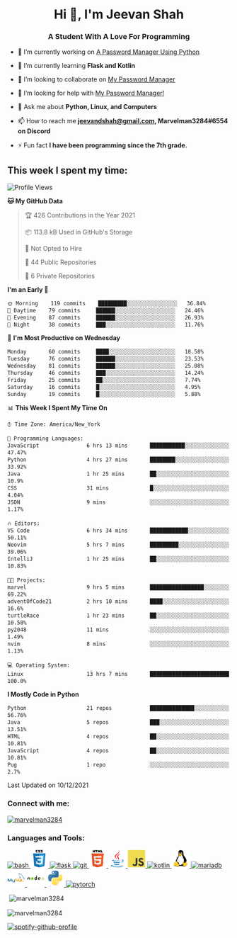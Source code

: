 <h1 align="center">Hi 👋, I'm Jeevan Shah</h1>
<h3 align="center">A Student With A Love For Programming</h3>

- 🔭 I’m currently working on [A Password Manager Using Python](https://github.com/marvelman3284/Python-Password-Manager)

- 🌱 I’m currently learning **Flask and Kotlin**

- 👯 I’m looking to collaborate on [My Password Manager](https://github.com/marvelman3284/Python-Password-Manager)

- 🤝 I’m looking for help with [My Password Manager!](https://github.com/marvelman3284/Python-Password-Manager)

- 💬 Ask me about **Python, Linux, and Computers**

- 📫 How to reach me **jeevandshah@gmail.com, Marvelman3284#6554 on Discord**

- ⚡ Fun fact **I have been programming since the 7th grade.**

## This week I spent my time:

<!--START_SECTION:waka-->
![Profile Views](http://img.shields.io/badge/Profile%20Views-0-blue)

**🐱 My GitHub Data** 

> 🏆 426 Contributions in the Year 2021
 > 
> 📦 113.8 kB Used in GitHub's Storage 
 > 
> 🚫 Not Opted to Hire
 > 
> 📜 44 Public Repositories 
 > 
> 🔑 6 Private Repositories  
 > 
**I'm an Early 🐤** 

```text
🌞 Morning    119 commits    █████████░░░░░░░░░░░░░░░░   36.84% 
🌆 Daytime    79 commits     ██████░░░░░░░░░░░░░░░░░░░   24.46% 
🌃 Evening    87 commits     ██████░░░░░░░░░░░░░░░░░░░   26.93% 
🌙 Night      38 commits     ███░░░░░░░░░░░░░░░░░░░░░░   11.76%

```
📅 **I'm Most Productive on Wednesday** 

```text
Monday       60 commits     ████░░░░░░░░░░░░░░░░░░░░░   18.58% 
Tuesday      76 commits     ██████░░░░░░░░░░░░░░░░░░░   23.53% 
Wednesday    81 commits     ██████░░░░░░░░░░░░░░░░░░░   25.08% 
Thursday     46 commits     ███░░░░░░░░░░░░░░░░░░░░░░   14.24% 
Friday       25 commits     ██░░░░░░░░░░░░░░░░░░░░░░░   7.74% 
Saturday     16 commits     █░░░░░░░░░░░░░░░░░░░░░░░░   4.95% 
Sunday       19 commits     █░░░░░░░░░░░░░░░░░░░░░░░░   5.88%

```


📊 **This Week I Spent My Time On** 

```text
⌚︎ Time Zone: America/New_York

💬 Programming Languages: 
JavaScript               6 hrs 13 mins       ███████████░░░░░░░░░░░░░░   47.47% 
Python                   4 hrs 27 mins       ████████░░░░░░░░░░░░░░░░░   33.92% 
Java                     1 hr 25 mins        ██░░░░░░░░░░░░░░░░░░░░░░░   10.9% 
CSS                      31 mins             █░░░░░░░░░░░░░░░░░░░░░░░░   4.04% 
JSON                     9 mins              ░░░░░░░░░░░░░░░░░░░░░░░░░   1.17%

🔥 Editors: 
VS Code                  6 hrs 34 mins       ████████████░░░░░░░░░░░░░   50.11% 
Neovim                   5 hrs 7 mins        █████████░░░░░░░░░░░░░░░░   39.06% 
IntelliJ                 1 hr 25 mins        ██░░░░░░░░░░░░░░░░░░░░░░░   10.83%

🐱‍💻 Projects: 
marvel                   9 hrs 5 mins        █████████████████░░░░░░░░   69.22% 
adventOfCode21           2 hrs 10 mins       ████░░░░░░░░░░░░░░░░░░░░░   16.6% 
turtleRace               1 hr 23 mins        ██░░░░░░░░░░░░░░░░░░░░░░░   10.58% 
py2048                   11 mins             ░░░░░░░░░░░░░░░░░░░░░░░░░   1.49% 
nvim                     8 mins              ░░░░░░░░░░░░░░░░░░░░░░░░░   1.13%

💻 Operating System: 
Linux                    13 hrs 7 mins       █████████████████████████   100.0%

```

**I Mostly Code in Python** 

```text
Python                   21 repos            ██████████████░░░░░░░░░░░   56.76% 
Java                     5 repos             ███░░░░░░░░░░░░░░░░░░░░░░   13.51% 
HTML                     4 repos             ██░░░░░░░░░░░░░░░░░░░░░░░   10.81% 
JavaScript               4 repos             ██░░░░░░░░░░░░░░░░░░░░░░░   10.81% 
Pug                      1 repo              ░░░░░░░░░░░░░░░░░░░░░░░░░   2.7%

```



 Last Updated on 10/12/2021
<!--END_SECTION:waka-->

<h3 align="left">Connect with me:</h3>
<p align="left">
<a href="https://twitter.com/marvelman3284" target="blank"><img align="center" src="https://cdn.jsdelivr.net/npm/simple-icons@3.0.1/icons/twitter.svg" alt="marvelman3284" height="30" width="40" /></a>
</p>

<h3 align="left">Languages and Tools:</h3>
<p align="left"> <a href="https://www.gnu.org/software/bash/" target="_blank"> <img src="https://www.vectorlogo.zone/logos/gnu_bash/gnu_bash-icon.svg" alt="bash" width="40" height="40"/> </a> <a href="https://www.w3schools.com/css/" target="_blank"> <img src="https://raw.githubusercontent.com/devicons/devicon/master/icons/css3/css3-original-wordmark.svg" alt="css3" width="40" height="40"/> </a> <a href="https://flask.palletsprojects.com/" target="_blank"> <img src="https://www.vectorlogo.zone/logos/pocoo_flask/pocoo_flask-icon.svg" alt="flask" width="40" height="40"/> </a> <a href="https://git-scm.com/" target="_blank"> <img src="https://www.vectorlogo.zone/logos/git-scm/git-scm-icon.svg" alt="git" width="40" height="40"/> </a> <a href="https://www.w3.org/html/" target="_blank"> <img src="https://raw.githubusercontent.com/devicons/devicon/master/icons/html5/html5-original-wordmark.svg" alt="html5" width="40" height="40"/> </a> <a href="https://www.java.com" target="_blank"> <img src="https://raw.githubusercontent.com/devicons/devicon/master/icons/java/java-original.svg" alt="java" width="40" height="40"/> </a> <a href="https://developer.mozilla.org/en-US/docs/Web/JavaScript" target="_blank"> <img src="https://raw.githubusercontent.com/devicons/devicon/master/icons/javascript/javascript-original.svg" alt="javascript" width="40" height="40"/> </a> <a href="https://kotlinlang.org" target="_blank"> <img src="https://www.vectorlogo.zone/logos/kotlinlang/kotlinlang-icon.svg" alt="kotlin" width="40" height="40"/> </a> <a href="https://www.linux.org/" target="_blank"> <img src="https://raw.githubusercontent.com/devicons/devicon/master/icons/linux/linux-original.svg" alt="linux" width="40" height="40"/> </a> <a href="https://mariadb.org/" target="_blank"> <img src="https://www.vectorlogo.zone/logos/mariadb/mariadb-icon.svg" alt="mariadb" width="40" height="40"/> </a> <a href="https://www.mysql.com/" target="_blank"> <img src="https://raw.githubusercontent.com/devicons/devicon/master/icons/mysql/mysql-original-wordmark.svg" alt="mysql" width="40" height="40"/> </a> <a href="https://nodejs.org" target="_blank"> <img src="https://raw.githubusercontent.com/devicons/devicon/master/icons/nodejs/nodejs-original-wordmark.svg" alt="nodejs" width="40" height="40"/> </a> <a href="https://www.python.org" target="_blank"> <img src="https://raw.githubusercontent.com/devicons/devicon/master/icons/python/python-original.svg" alt="python" width="40" height="40"/> </a> <a href="https://pytorch.org/" target="_blank"> <img src="https://www.vectorlogo.zone/logos/pytorch/pytorch-icon.svg" alt="pytorch" width="40" height="40"/> </a> </p>


<p>&nbsp;<img align="center" src="https://github-readme-stats.vercel.app/api?username=marvelman3284&show_icons=true&locale=en&theme=blue-green" alt="marvelman3284" /></p>

<p><img align="center" src="https://github-readme-streak-stats.herokuapp.com/?user=marvelman3284&theme=blue-green" alt="marvelman3284" /></p>


[![spotify-github-profile](https://spotify-github-profile.vercel.app/api/view?uid=lp0lvf5zzesrwq2hdzmfnkjsq&cover_image=true&theme=default)](https://github.com/kittinan/spotify-github-profile)
